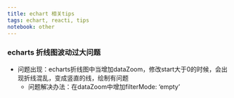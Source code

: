 ```yaml
---
title: echart 相关tips
tags: echart, reacti, tips
notebook: other
---
```


### echarts 折线图波动过大问题
- 问题出现：echarts折线图中当增加dataZoom，修改start大于0的时候，会出现折线混乱，变成竖直的线，绘制有问题
  - 问题解决办法：在dataZoom中增加filterMode: ‘empty’
